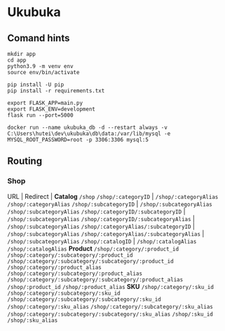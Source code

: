 # Ukubuka

## Comand hints

```
mkdir app
cd app
python3.9 -m venv env
source env/bin/activate
```

```
pip install -U pip
pip install -r requirements.txt
```

```
export FLASK_APP=main.py
export FLASK_ENV=development
flask run --port=5000
```

```
docker run --name ukubuka_db -d --restart always -v C:\Users\hutei\dev\ukubuka\db\data:/var/lib/mysql -e MYSQL_ROOT_PASSWORD=root -p 3306:3306 mysql:5
```

## Routing

### Shop

URL | Redirect
|
**Catalog**
```/shop```
```/shop/:categoryID``` | ```/shop/:categoryAlias```
```/shop/:categoryAlias```
```/shop/:subcategoryID``` | ```/shop/:subcategoryAlias```
```/shop/:subcategoryAlias```
```/shop/:categoryID/:subcategoryID``` | ```/shop/:subcategoryAlias```
```/shop/:categoryID/:subcategoryAlias``` | ```/shop/:subcategoryAlias```
```/shop/:categoryAlias/:subcategoryID``` | ```/shop/:subcategoryAlias```
```/shop/:categoryAlias/:subcategoryAlias``` | ```/shop/:subcategoryAlias```
```/shop/:catalogID``` | ```/shop/:catalogAlias```
```/shop/:catalogAlias```
**Product**
```/shop/:category/:product_id```
```/shop/:category/:subcategory/:product_id```
```/shop/:category/:subcategory/:subcategory/:product_id```
```/shop/:category/:product_alias```
```/shop/:category/:subcategory/:product_alias```
```/shop/:category/:subcategory/:subcategory/:product_alias```
```/shop/:product_id```
```/shop/:product_alias```
**SKU**
```/shop/:category/:sku_id```
```/shop/:category/:subcategory/:sku_id```
```/shop/:category/:subcategory/:subcategory/:sku_id```
```/shop/:category/:sku_alias```
```/shop/:category/:subcategory/:sku_alias```
```/shop/:category/:subcategory/:subcategory/:sku_alias```
```/shop/:sku_id```
```/shop/:sku_alias```